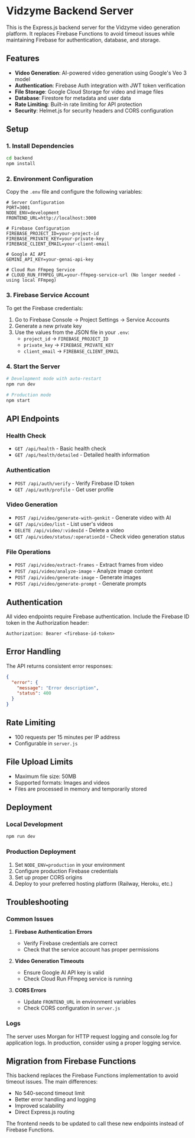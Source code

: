 # Vidzyme Backend Server

This is the Express.js backend server for the Vidzyme video generation platform. It replaces Firebase Functions to avoid timeout issues while maintaining Firebase for authentication, database, and storage.

## Features

- **Video Generation**: AI-powered video generation using Google's Veo 3 model
- **Authentication**: Firebase Auth integration with JWT token verification
- **File Storage**: Google Cloud Storage for video and image files
- **Database**: Firestore for metadata and user data
- **Rate Limiting**: Built-in rate limiting for API protection
- **Security**: Helmet.js for security headers and CORS configuration

## Setup

### 1. Install Dependencies

```bash
cd backend
npm install
```

### 2. Environment Configuration

Copy the `.env` file and configure the following variables:

```env
# Server Configuration
PORT=3001
NODE_ENV=development
FRONTEND_URL=http://localhost:3000

# Firebase Configuration
FIREBASE_PROJECT_ID=your-project-id
FIREBASE_PRIVATE_KEY=your-private-key
FIREBASE_CLIENT_EMAIL=your-client-email

# Google AI API
GEMINI_API_KEY=your-genai-api-key

# Cloud Run FFmpeg Service
# CLOUD_RUN_FFMPEG_URL=your-ffmpeg-service-url (No longer needed - using local FFmpeg)
```

### 3. Firebase Service Account

To get the Firebase credentials:

1. Go to Firebase Console → Project Settings → Service Accounts
2. Generate a new private key
3. Use the values from the JSON file in your `.env`:
   - `project_id` → `FIREBASE_PROJECT_ID`
   - `private_key` → `FIREBASE_PRIVATE_KEY`
   - `client_email` → `FIREBASE_CLIENT_EMAIL`

### 4. Start the Server

```bash
# Development mode with auto-restart
npm run dev

# Production mode
npm start
```

## API Endpoints

### Health Check
- `GET /api/health` - Basic health check
- `GET /api/health/detailed` - Detailed health information

### Authentication
- `POST /api/auth/verify` - Verify Firebase ID token
- `GET /api/auth/profile` - Get user profile

### Video Generation
- `POST /api/video/generate-with-genkit` - Generate video with AI
- `GET /api/video/list` - List user's videos
- `DELETE /api/video/:videoId` - Delete a video
- `GET /api/video/status/:operationId` - Check video generation status

### File Operations
- `POST /api/video/extract-frames` - Extract frames from video
- `POST /api/video/analyze-image` - Analyze image content
- `POST /api/video/generate-image` - Generate images
- `POST /api/video/generate-prompt` - Generate prompts

## Authentication

All video endpoints require Firebase authentication. Include the Firebase ID token in the Authorization header:

```
Authorization: Bearer <firebase-id-token>
```

## Error Handling

The API returns consistent error responses:

```json
{
  "error": {
    "message": "Error description",
    "status": 400
  }
}
```

## Rate Limiting

- 100 requests per 15 minutes per IP address
- Configurable in `server.js`

## File Upload Limits

- Maximum file size: 50MB
- Supported formats: Images and videos
- Files are processed in memory and temporarily stored

## Deployment

### Local Development

```bash
npm run dev
```

### Production Deployment

1. Set `NODE_ENV=production` in your environment
2. Configure production Firebase credentials
3. Set up proper CORS origins
4. Deploy to your preferred hosting platform (Railway, Heroku, etc.)

## Troubleshooting

### Common Issues

1. **Firebase Authentication Errors**
   - Verify Firebase credentials are correct
   - Check that the service account has proper permissions

2. **Video Generation Timeouts**
   - Ensure Google AI API key is valid
   - Check Cloud Run FFmpeg service is running

3. **CORS Errors**
   - Update `FRONTEND_URL` in environment variables
   - Check CORS configuration in `server.js`

### Logs

The server uses Morgan for HTTP request logging and console.log for application logs. In production, consider using a proper logging service.

## Migration from Firebase Functions

This backend replaces the Firebase Functions implementation to avoid timeout issues. The main differences:

- No 540-second timeout limit
- Better error handling and logging
- Improved scalability
- Direct Express.js routing

The frontend needs to be updated to call these new endpoints instead of Firebase Functions.